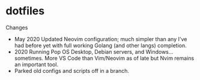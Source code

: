 # dotfiles

Changes

- May 2020 Updated Neovim configuration; much simpler than any I've had before
  yet with full working Golang (and other langs) completion.
- 2020 Running Pop OS Desktop, Debian servers, and Windows... sometimes. More
  VS Code than Vim/Neovim as of late but Nvim remains an important tool.
- Parked old configs and scripts off in a branch.

